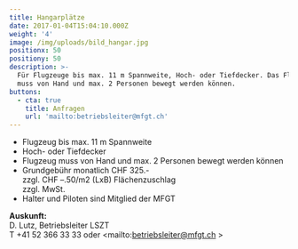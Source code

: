 ```yaml
---
title: Hangarplätze
date: 2017-01-04T15:04:10.000Z
weight: '4'
image: /img/uploads/bild_hangar.jpg
positionx: 50
positiony: 50
description: >-
  Für Flugzeuge bis max. 11 m Spannweite, Hoch- oder Tiefdecker. Das Flugzeug
  muss von Hand und max. 2 Personen bewegt werden können.
buttons:
  - cta: true
    title: Anfragen
    url: 'mailto:betriebsleiter@mfgt.ch'
---
```

* Flugzeug bis max. 11 m Spannweite
* Hoch- oder Tiefdecker
* Flugzeug muss von Hand und max. 2 Personen bewegt werden können
* Grundgebühr monatlich CHF 325.-\
  zzgl. CHF –.50/m2 (LxB) Flächenzuschlag\
  zzgl. MwSt.
* Halter und Piloten sind Mitglied der MFGT

**Auskunft:**\
D. Lutz, Betriebsleiter LSZT\
T +41 52 366 33 33 oder <mailto:betriebsleiter@mfgt.ch >
